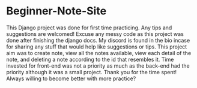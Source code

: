 # Beginner-Note-Site
This Django project was done for first time practicing. Any tips and suggestions are welcomed!
Excuse any messy code as this project was done after finishing the django docs.
My discord is found  in the bio incase for sharing any stuff that would help like suggestions or tips.
This project aim was to create note, view all the notes available, view each detail of the note, and deleting a note according to the id that resembles it.
Time invested for front-end was not a priority as much as the back-end had the priority although it was a small project.
Thank you for the time spent! 
Always willing to become better with more practice?

